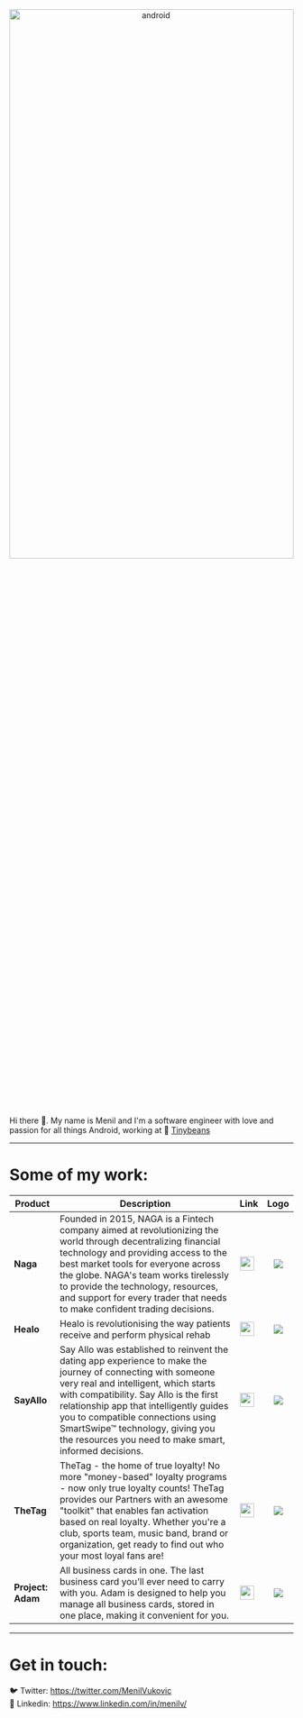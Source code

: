 <div style="text-align:center">
<img src="https://user-images.githubusercontent.com/3142641/87425021-44be7c00-c5dd-11ea-99de-6c7ef91e9830.jpg" alt="android" width="100%" height="50%">
</div>

Hi there 👋. My name is Menil and I'm a software engineer with love and passion for all things Android, working at 🍒 [Tinybeans](http://tinybeans.com/)

___

# Some of my work:

| Product       |Description | Link          | Logo   |
| ------------- |-------------|:-------------| :------:|
|**Naga**| Founded in 2015, NAGA is a Fintech company aimed at revolutionizing the world through decentralizing financial technology and providing access to the best market tools for everyone across the globe. NAGA's team works tirelessly to provide the technology, resources, and support for every trader that needs to make confident trading decisions. |<a href="https://play.google.com/store/apps/details?id=swipestox.mobile"><img src="https://user-images.githubusercontent.com/3142641/87430590-b8fd1d80-c5e5-11ea-98e2-f27dab341aed.png" height="25px"/></a> |    <a href="https://www.naga.com/"><img src="https://user-images.githubusercontent.com/3142641/87421707-ad0a5f00-c5d7-11ea-9b0c-cda793c92e3e.png"></a>  |
|**Healo**| Healo is revolutionising the way patients receive and perform physical rehab | <a href="https://play.google.com/store/apps/details?id=com.empowered.healo"><img src="https://user-images.githubusercontent.com/3142641/87430590-b8fd1d80-c5e5-11ea-98e2-f27dab341aed.png" height="25px"/></a>     | <a href="https://www.healo.app"><img src="https://user-images.githubusercontent.com/3142641/87422039-36219600-c5d8-11ea-8860-d1dd482dfb3e.png"></a> |
|**SayAllo**| Say Allo was established to reinvent the dating app experience to make the journey of connecting with someone very real and intelligent, which starts with compatibility. Say Allo is the first relationship app that intelligently guides you to compatible connections using SmartSwipe™ technology, giving you the resources you need to make smart, informed decisions.| <a href="https://play.google.com/store/apps/details?id=com.datingunpacked.unpackd"><img src="https://user-images.githubusercontent.com/3142641/87430590-b8fd1d80-c5e5-11ea-98e2-f27dab341aed.png" height="25px"/></a>     |   <a href="https://www.justsayallo.com/"><img src="https://uploads-ssl.webflow.com/5a54ed15e519160001e4a4bb/5a5c1212a0eb5000019c9a91_logo.jpg"></a> |
|**TheTag**| TheTag - the home of true loyalty! No more "money-based" loyalty programs - now only true loyalty counts! TheTag provides our Partners with an awesome "toolkit" that enables fan activation based on real loyalty. Whether you're a club, sports team, music band, brand or organization, get ready to find out who your most loyal fans are! |<a href="https://play.google.com/store/apps/details?id=com.clusolveapps.thetag"><img src="https://user-images.githubusercontent.com/3142641/87430590-b8fd1d80-c5e5-11ea-98e2-f27dab341aed.png" height="25px"/></a>     |   <a href="https://www.app.thetag.app/"><img src="https://user-images.githubusercontent.com/3142641/87459767-1dcb6e80-c60c-11ea-8de4-abf07e4b99f9.png"></a> |
|**Project: Adam**| All business cards in one. The last business card you’ll ever need to carry with you. Adam is designed to help you manage all business cards, stored in one place, making it convenient for you. |<a href="https://play.google.com/store/apps/details?id=com.menilv.adam"><img src="https://user-images.githubusercontent.com/3142641/87430590-b8fd1d80-c5e5-11ea-98e2-f27dab341aed.png" height="25px"/></a>     |   <a href="https://www.projectadam.co/"><img src="https://user-images.githubusercontent.com/3142641/87460128-a77b3c00-c60c-11ea-9ab6-1aa16b8f13cd.png"></a> |

___

# Get in touch:
🐦 Twitter: https://twitter.com/MenilVukovic <br>
👨 Linkedin: https://www.linkedin.com/in/menilv/
